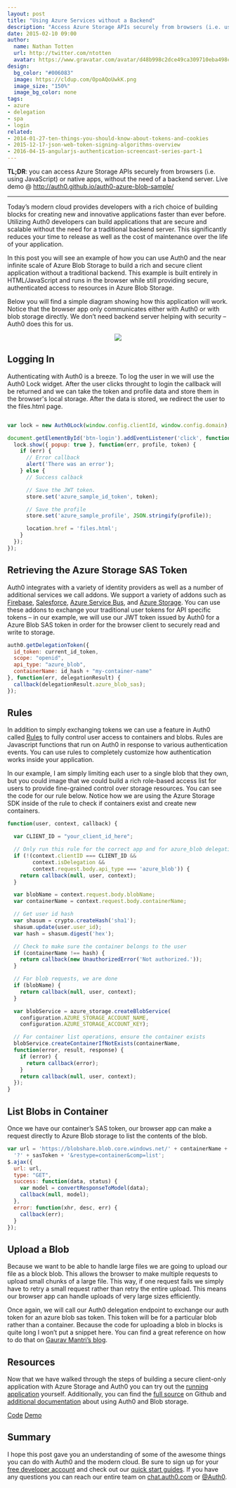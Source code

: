 ```yaml
---
layout: post
title: "Using Azure Services without a Backend"
description: "Access Azure Storage APIs securely from browsers (i.e. using JavaScript) or native apps, without the need of a backend server."
date: 2015-02-10 09:00
author:
  name: Nathan Totten
  url: http://twitter.com/ntotten
  avatar: https://www.gravatar.com/avatar/d48b998c2dce49ca309710eba498c562.png?s=60
design:
  bg_color: "#006083"
  image: https://cldup.com/OpoAQoUwkK.png
  image_size: "150%"
  image_bg_color: none
tags:
- azure
- delegation
- spa
- login
related:
- 2014-01-27-ten-things-you-should-know-about-tokens-and-cookies
- 2015-12-17-json-web-token-signing-algorithms-overview
- 2016-04-15-angularjs-authentication-screencast-series-part-1
---
```


**TL;DR**: you can access Azure Storage APIs securely from browsers (i.e. using JavaScript) or native apps, without the need of a backend server. Live demo @ <http://auth0.github.io/auth0-azure-blob-sample/>

---

Today’s modern cloud provides developers with a rich choice of building blocks for creating new and innovative applications faster than ever before. Utilizing Auth0 developers can build applications that are secure and scalable without the need for a traditional backend server. This significantly reduces your time to release as well as the cost of maintenance over the life of your application.

In this post you will see an example of how you can use Auth0 and the near infinite scale of Azure Blob Storage to build a rich and secure client application without a traditional backend. This example is built entirely in HTML/JavaScript and runs in the browser while still providing secure, authenticated access to resources in Azure Blob Storage.

<!-- more -->

Below you will find a simple diagram showing how this application will work. Notice that the browser app only communicates either with Auth0 or with blob storage directly. We don’t need backend server helping with security – Auth0 does this for us.

<div style="text-align: center"><img src="https://cloudup.com/cpLqCchdjHP+"></div>

## Logging In

Authenticating with Auth0 is a breeze. To log the user in we will use the Auth0 Lock widget. After the user clicks throught to login the callback will be returned and we can take the token and profile data and store them in the browser's local storage. After the data is stored, we redirect the user to the files.html page.

```js

var lock = new Auth0Lock(window.config.clientId, window.config.domain);

document.getElementById('btn-login').addEventListener('click', function() {
  lock.show({ popup: true }, function(err, profile, token) {
    if (err) {
      // Error callback
      alert('There was an error');
    } else {
      // Success calback

      // Save the JWT token.
      store.set('azure_sample_id_token', token);

      // Save the profile
      store.set('azure_sample_profile', JSON.stringify(profile));

      location.href = 'files.html';
    }
  });
});
```

## Retrieving the Azure Storage SAS Token
Auth0 integrates with a variety of identity providers as well as a number of additional services we call addons. We support a variety of addons such as [Firebase](https://auth0.com/docs/server-apis/firebase), [Salesforce](https://auth0.com/docs/server-apis/salesforce), [Azure Service Bus](https://auth0.com/docs/server-apis/azure-sb), and [Azure Storage](https://auth0.com/docs/server-apis/azure-blob-storage). You can use these addons to exchange your traditional user tokens for API specific tokens – in our example, we will use our JWT token issued by Auth0 for a Azure Blob SAS token in order for the browser client to securely read and write to storage.

```js
auth0.getDelegationToken({
  id_token: current_id_token,
  scope: "openid",
  api_type: "azure_blob",
  containerName: id_hash + "my-container-name"
}, function(err, delegationResult) {
  callback(delegationResult.azure_blob_sas);
});
```

## Rules
In addition to simply exchanging tokens we can use a feature in Auth0 called [Rules](https://auth0.com/docs/rules) to fully control user access to containers and blobs. Rules are Javascript functions that run on Auth0 in response to various authentication events. You can use rules to completely customize how authentication works inside your application.

In our example, I am simply limiting each user to a single blob that they own, but you could image that we could build a rich role-based access list for users to provide fine-grained control over storage resources. You can see the code for our rule below. Notice how we are using the Azure Storage SDK inside of the rule to check if containers exist and create new containers.

```js
function(user, context, callback) {

  var CLIENT_ID = "your_client_id_here";

  // Only run this rule for the correct app and for azure_blob delegations
  if (!(context.clientID === CLIENT_ID &&
        context.isDelegation &&
        context.request.body.api_type === 'azure_blob')) {
    return callback(null, user, context);
  }

  var blobName = context.request.body.blobName;
  var containerName = context.request.body.containerName;

  // Get user id hash
  var shasum = crypto.createHash('sha1');
  shasum.update(user.user_id);
  var hash = shasum.digest('hex');

  // Check to make sure the container belongs to the user
  if (containerName !== hash) {
    return callback(new UnauthorizedError('Not authorized.'));
  }

  // For blob requests, we are done
  if (blobName) {
    return callback(null, user, context);
  }

  var blobService = azure_storage.createBlobService(
    configuration.AZURE_STORAGE_ACCOUNT_NAME,
    configuration.AZURE_STORAGE_ACCOUNT_KEY);

  // For container list operations, ensure the container exists
  blobService.createContainerIfNotExists(containerName,
  function(error, result, response) {
    if (error) {
      return callback(error);
    }
    return callback(null, user, context);
  });  
}
```

## List Blobs in Container
Once we have our container’s SAS token, our browser app can make a request directly to Azure Blob storage to list the contents of the blob.

```js
var url = 'https://blobshare.blob.core.windows.net/' + containerName +
  '?' + sasToken + '&restype=container&comp=list';
$.ajax({
  url: url,
  type: "GET",
  success: function(data, status) {
    var model = convertResponseToModel(data);
    callback(null, model);
  },
  error: function(xhr, desc, err) {
    callback(err);
  }
});
```


## Upload a Blob
Because we want to be able to handle large files we are going to upload our file as a block blob. This allows the browser to make multiple requests to upload small chunks of a large file. This way, if one request fails we simply have to retry a small request rather than retry the entire upload. This means our browser app can handle uploads of very large sizes efficiently.

Once again, we will call our Auth0 delegation endpoint to exchange our auth token for an azure blob sas token. This token will be for a particular blob rather than a container. Because the code for uploading a blob in blocks is quite long I won’t put a snippet here. You can find a great reference on how to do that on [Gaurav Mantri’s blog](http://gauravmantri.com/2013/02/16/uploading-large-files-in-windows-azure-blob-storage-using-shared-access-signature-html-and-javascript/).

## Resources
Now that we have walked through the steps of building a secure client-only application with Azure Storage and Auth0 you can try out the [running application](http://auth0.github.io/auth0-azure-blob-sample/) yourself. Additionally, you can find the [full source](https://github.com/auth0/auth0-azure-blob-sample) on Github and [additional documentation](https://auth0.com/docs/server-apis/azure-blob-storage) about using Auth0 and Blob storage.

<div class="try-banner try-code" style="margin: 0">
    <a href="https://github.com/auth0/auth0-azure-blob-sample" target="_new" class="btn btn-default btn-lg"><i class=" icon-1392070209-icon-social-github icon"></i>Code</a>
    <a href="http://auth0.github.io/auth0-azure-blob-sample/" target="_new" class="btn btn-default btn-lg"><i class=" icon-budicon-698 icon"></i>Demo</a>
</div>

## Summary
I hope this post gave you an understanding of some of the awesome things you can do with Auth0 and the modern cloud. Be sure to sign up for your [free developer account](https://auth0.com/pricing) and check out our [quick start guides](https://auth0.com/docs). If you have any questions you can reach our entire team on [chat.auth0.com](http://chat.auth0.com/) or [@Auth0](http://twitter.com/auth0).
